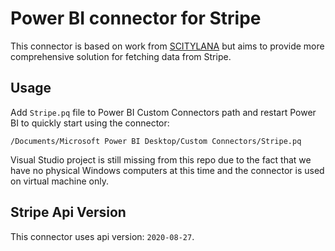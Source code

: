 # Power BI connector for Stripe

This connector is based on work from [SCITYLANA](https://github.com/mbilling/PBIConnectors) but aims to provide more comprehensive solution for fetching data from Stripe.

## Usage

Add `Stripe.pq` file to Power BI Custom Connectors path and restart Power BI to quickly start using the connector:

```
/Documents/Microsoft Power BI Desktop/Custom Connectors/Stripe.pq
```

Visual Studio project is still missing from this repo due to the fact that we have no physical Windows computers at this time and the connector is used on virtual machine only.

## Stripe Api Version

This connector uses api version: `2020-08-27`.
